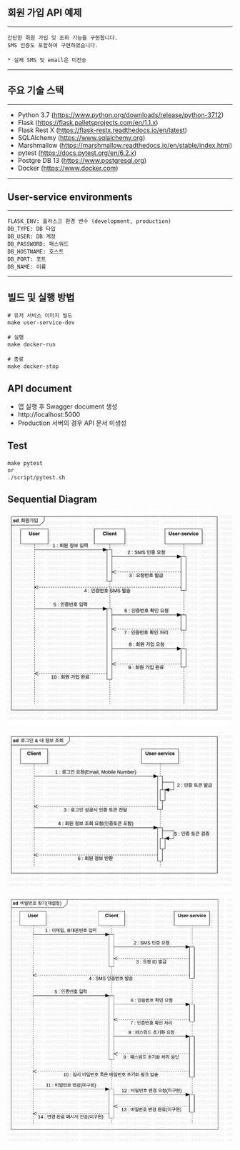 ## 회원 가입 API 예제

---
```
간단한 회원 가입 및 조회 기능을 구현합니다.
SMS 인증도 포함하여 구현하였습니다.

* 실제 SMS 및 email은 미전송
```

---

## 주요 기술 스택

---
- Python 3.7 (https://www.python.org/downloads/release/python-3712)
- Flask (https://flask.palletsprojects.com/en/1.1.x)
- Flask Rest X (https://flask-restx.readthedocs.io/en/latest)
- SQLAlchemy (https://www.sqlalchemy.org)
- Marshmallow (https://marshmallow.readthedocs.io/en/stable/index.html)
- pytest (https://docs.pytest.org/en/6.2.x)
- Postgre DB 13 (https://www.postgresql.org)
- Docker (https://www.docker.com)
---

## User-service environments

---
```
FLASK_ENV: 플라스크 환경 변수 (development, production)
DB_TYPE: DB 타입
DB_USER: DB 계정
DB_PASSWORD: 패스워드
DB_HOSTNAME: 호스트
DB_PORT: 포트
DB_NAME: 이름
```
---

## 빌드 및 실행 방법
```
# 유저 서비스 이미지 빌드
make user-service-dev

# 실행
make docker-run

# 종료
make docker-stop
```

## API document

- 앱 실행 후 Swagger document 생성
- http://localhost:5000
- Production 서버의 경우 API 문서 미생성


## Test

```
make pytest
or
./script/pytest.sh
```


## Sequential Diagram

![회원가입](./docs/seq_diagram/user_reg.jpg)

![로그인](./docs/seq_diagram/login_info.jpg)

![비밀번호찾기](./docs/seq_diagram/find_password.jpg)
